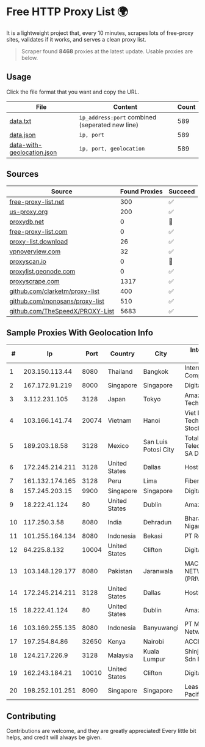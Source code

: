 
# Free HTTP Proxy List 🌍

It is a lightweight project that, every 10 minutes, scrapes lots of free-proxy sites, validates if it works, and serves a clean proxy list.


> Scraper found **8468** proxies at the latest update. Usable proxies are below.

## Usage

Click the file format that you want and copy the URL.


|File|Content|Count|
|----|-------|-----|
|[data.txt](https://raw.githubusercontent.com/themiralay/Proxy-List-World/master/data.txt)|`ip_address:port` combined (seperated new line)|589|
|[data.json](https://raw.githubusercontent.com/themiralay/Proxy-List-World/master/data.json)|`ip, port`|589|
|[data-with-geolocation.json](https://raw.githubusercontent.com/themiralay/Proxy-List-World/master/data-with-geolocation.json)|`ip, port, geolocation`|589|

## Sources

|Source|Found Proxies|Succeed|
|------|-------------|-------|
|[free-proxy-list.net](https://free-proxy-list.net)|300|✅|
|[us-proxy.org](https://www.us-proxy.org)|200|✅|
|[proxydb.net](http://proxydb.net)|0|🚫|
|[free-proxy-list.com](https://free-proxy-list.com/?page=&port=&type%5B%5D=http&type%5B%5D=https&up_time=0&search=Search)|0|✅|
|[proxy-list.download](https://www.proxy-list.download/HTTP)|26|✅|
|[vpnoverview.com](https://vpnoverview.com/privacy/anonymous-browsing/free-proxy-servers)|32|✅|
|[proxyscan.io](https://www.proxyscan.io)|0|🚫|
|[proxylist.geonode.com](https://proxylist.geonode.com/api/proxy-list?limit=300&page=1&sort_by=lastChecked&sort_type=desc&protocols=http,https)|0|✅|
|[proxyscrape.com](https://api.proxyscrape.com/v2/?request=displayproxies&protocol=http&timeout=10000&country=all&ssl=all&anonymity=all)|1317|✅|
|[github.com/clarketm/proxy-list](https://raw.githubusercontent.com/clarketm/proxy-list/master/proxy-list-raw.txt)|400|✅|
|[github.com/monosans/proxy-list](https://raw.githubusercontent.com/monosans/proxy-list/main/proxies/http.txt)|510|✅|
|[github.com/TheSpeedX/PROXY-List](https://raw.githubusercontent.com/TheSpeedX/PROXY-List/master/http.txt)|5683|✅|


## Sample Proxies With Geolocation Info

|#|Ip|Port|Country|City|Internet Service Provider|
|-|--|----|-------|----|-------------------------|
|1|203.150.113.44|8080|Thailand|Bangkok|Internet Thailand Company Ltd.|
|2|167.172.91.219|8000|Singapore|Singapore|DigitalOcean, LLC|
|3|3.112.231.105|3128|Japan|Tokyo|Amazon Technologies Inc.|
|4|103.166.141.74|20074|Vietnam|Hanoi|Viet NAM Cloud Technology Joint Stock Company|
|5|189.203.18.58|3128|Mexico|San Luis Potosí City|Total Play Telecomunicaciones SA De CV|
|6|172.245.214.211|3128|United States|Dallas|HostPapa|
|7|161.132.174.165|3128|Peru|Lima|Fibertel Peru S.A.|
|8|157.245.203.15|9900|Singapore|Singapore|DigitalOcean, LLC|
|9|18.222.41.124|80|United States|Dublin|Amazon.com, Inc.|
|10|117.250.3.58|8080|India|Dehradun|Bharat Sanchar Nigam Ltd|
|11|101.255.164.134|8080|Indonesia|Bekasi|PT Remala Abadi|
|12|64.225.8.132|10004|United States|Clifton|DigitalOcean, LLC|
|13|103.148.129.177|8080|Pakistan|Jaranwala|MAC WIFI NETWORKS (PRIVATE) LIMITED|
|14|172.245.214.211|3128|United States|Dallas|HostPapa|
|15|18.222.41.124|80|United States|Dublin|Amazon.com, Inc.|
|16|103.169.255.135|8080|Indonesia|Banyuwangi|PT Master Star Network|
|17|197.254.84.86|32650|Kenya|Nairobi|ACCESSKENYA|
|18|124.217.226.9|3128|Malaysia|Kuala Lumpur|Shinjiru Technology Sdn Bhd|
|19|162.243.184.21|10010|United States|Clifton|DigitalOcean, LLC|
|20|198.252.101.251|8090|Singapore|Singapore|Leaseweb Asia Pacific pte. ltd.|



## Contributing

Contributions are welcome, and they are greatly appreciated! Every
little bit helps, and credit will always be given.

